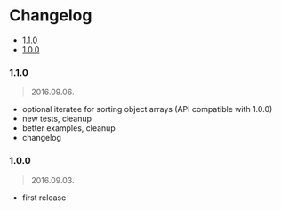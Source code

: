 # Changelog

<!-- toc -->

- [1.1.0](#110)
- [1.0.0](#100)

<!-- tocstop -->

### 1.1.0

> 2016.09.06.

* optional iteratee for sorting object arrays (API compatible with 1.0.0)
* new tests, cleanup
* better examples, cleanup
* changelog

### 1.0.0

> 2016.09.03.

* first release
